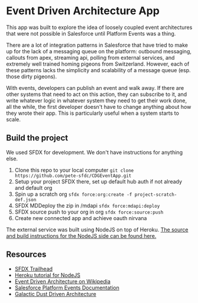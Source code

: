 # Event Driven Architecture App
This app was built to explore the idea of loosely coupled event architectures that were not possible in Salesforce until Platform Events was a thing.

There are a lot of integration patterns in Salesforce that have tried to make up for the lack of a messaging queue on the platform: outbound messaging, callouts from apex, streaming api, polling from external services, and extremely well trained homing pigeons from Switzerland. However, each of these patterns lacks the simplicity and scalability of a message queue (esp. those dirty pigeons).

With events, developers can publish an event and walk away. If there are other systems that need to act on this action, they can subscribe to it, and write whatever logic in whatever system they need to get their work done, all the while, the first developer doesn't have to change anything about how they wrote their app. This is particularly useful when a system starts to scale.

## Build the project
We used SFDX for development. We don't have instructions for anything else.
1. Clone this repo to your local computer `git clone https://github.com/pete-sfdc/CDGEventApp.git`
2. Setup your project SFDX there, set up default hub auth if not already and default org
3. Spin up a scratch org `sfdx force:org:create -f project-scratch-def.json`
4. SFDX MDDeploy the zip in /mdapi `sfdx force:mdapi:deploy`
5. SFDX source push to your org in org `sfdx force:source:push`
6. Create new connected app and achieve oauth nirvana

The external service was built using NodeJS on top of Heroku.  [The source and build instructions for the NodeJS side can be found here.](https://github.com/cowie/platformEventsNodeDemo)

## Resources
- [SFDX Trailhead](https://trailhead.salesforce.com/en/trails/sfdx_get_started)
- [Heroku tutorial for NodeJS](https://devcenter.heroku.com/articles/getting-started-with-nodejs#introduction)
- [Event Driven Architecture on Wikipedia](https://en.wikipedia.org/wiki/Event-driven_architecture)
- [Salesforce Platform Events Documentation](https://developer.salesforce.com/docs/atlas.en-us.platform_events.meta/platform_events/platform_events_intro_emp.htm)
- [Galactic Dust Driven Architecture](http://www.nyan.cat/)